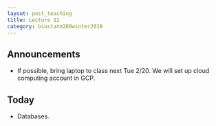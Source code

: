 ```yaml
---
layout: post_teaching
title: Lecture 12
category: biostatm280winter2018
---
```


## Announcements

* If possible, bring laptop to class next Tue 2/20. We will set up cloud computing account in GCP.
    
## Today

* Databases.